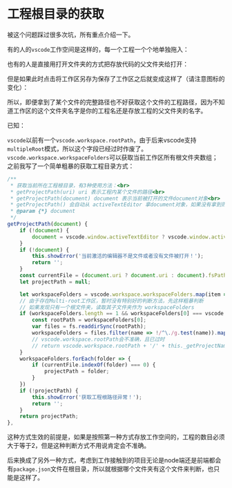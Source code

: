 # 工程根目录的获取

被这个问题踩过很多次坑，所有重点介绍一下。

有的人的`vscode`工作空间是这样的，每一个工程一个个地单独拖入：

也有的人是直接用打开文件夹的方式把存放代码的父文件夹给打开：

但是如果此时点击将工作区另存为保存了工作区之后就变成这样了（请注意图标的变化）：

所以，即便拿到了某个文件的完整路径也不好获取这个文件的工程路径，因为不知道工作区的这个文件夹名字是你的工程名还是存放工程的父文件夹的名字。

已知：

`vscode`以前有一个`vscode.workspace.rootPath`，由于后来vscode支持`multipleRoot`模式，所以这个字段已经过时作废了。
`vscode.workspace.workspaceFolders`可以获取当前工作区所有根文件夹数组；
之前我写了一个简单粗暴的获取工程目录方式：

```js
/**
 * 获取当前所在工程根目录，有3种使用方法：<br>
 * getProjectPath(uri) uri 表示工程内某个文件的路径<br>
 * getProjectPath(document) document 表示当前被打开的文件document对象<br>
 * getProjectPath() 会自动从 activeTextEditor 拿document对象，如果没有拿到则报错
 * @param {*} document 
 */
getProjectPath(document) {
	if (!document) {
		document = vscode.window.activeTextEditor ? vscode.window.activeTextEditor.document : null;
	}
	if (!document) {
		this.showError('当前激活的编辑器不是文件或者没有文件被打开！');
		return '';
	}
	const currentFile = (document.uri ? document.uri : document).fsPath;
	let projectPath = null;

	let workspaceFolders = vscode.workspace.workspaceFolders.map(item => item.uri.path);
	// 由于存在Multi-root工作区，暂时没有特别好的判断方法，先这样粗暴判断
	// 如果发现只有一个根文件夹，读取其子文件夹作为 workspaceFolders
	if (workspaceFolders.length == 1 && workspaceFolders[0] === vscode.workspace.rootPath) {
		const rootPath = workspaceFolders[0];
		var files = fs.readdirSync(rootPath);
		workspaceFolders = files.filter(name => !/^\./g.test(name)).map(name => path.resolve(rootPath, name));
		// vscode.workspace.rootPath会不准确，且已过时
		// return vscode.workspace.rootPath + '/' + this._getProjectName(vscode, document);
	}
	workspaceFolders.forEach(folder => {
		if (currentFile.indexOf(folder) === 0) {
			projectPath = folder;
		}
	})
	if (!projectPath) {
		this.showError('获取工程根路径异常！');
		return '';
	}
	return projectPath;
},
```

这种方式生效的前提是，如果是按照第一种方式存放工作空间的，工程的数目必须大于等于2，但是这种判断方式不用说肯定会不准确。

后来换成了另外一种方式，考虑到工作接触到的项目无论是node端还是前端都会有`package.json`文件在根目录，所以就根据哪个文件夹有这个文件来判断，也只能是这样了。